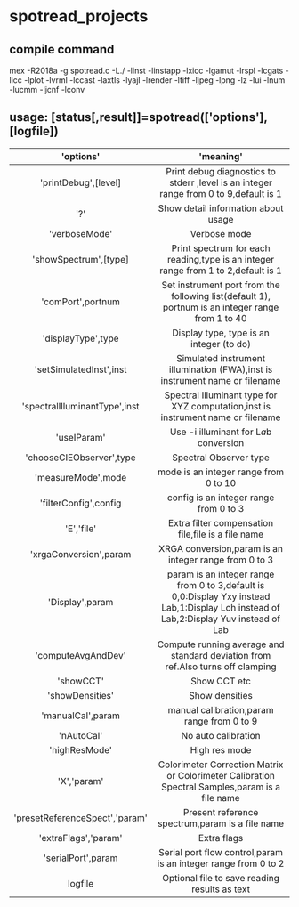 # spotread_projects
## compile command
mex -R2018a -g spotread.c -L./ -linst -linstapp -lxicc -lgamut -lrspl -lcgats -licc -lplot -lvrml -lccast -laxtls -lyajl -lrender -ltiff -ljpeg -lpng -lz -lui -lnum -lucmm -ljcnf -lconv

## **usage: \[status\[,result\]\]=spotread(['options'],[logfile])**
|'options'|'meaning'|
|:-:|:-:|
|'printDebug',[level]|Print debug diagnostics to stderr ,level is an integer range from 0 to 9,default is 1|
|'?'|Show detail information about usage|
|'verboseMode'|Verbose mode| 
|'showSpectrum',[type]|Print spectrum for each reading,type is an integer range from 1 to 2,default is 1|
|'comPort',portnum|Set instrument port from the following list(default 1), portnum is an integer range from 1 to 40|
|'displayType',type|Display type, type is an integer (to do)|
|'setSimulatedInst',inst|Simulated instrument illumination (FWA),inst is instrument name or filename|
|'spectralIlluminantType',inst|Spectral Illuminant type for XYZ computation,inst is instrument name or filename|
|'useIParam'|Use -i illuminant for L*a*b conversion|
|'chooseCIEObserver',type|Spectral Observer type|
|'measureMode',mode|mode is an integer range from 0 to 10|
|'filterConfig',config|config is an integer range from 0 to 3|
|'E','file'|Extra filter compensation file,file is a file name|
|'xrgaConversion',param|XRGA conversion,param is an integer range from 0 to 3|
|'Display',param|param is an integer range from 0 to 3,default is 0,0:Display Yxy instead Lab,1:Display Lch instead of Lab,2:Display Yuv instead of Lab|
|'computeAvgAndDev'|Compute running average and standard deviation from ref.Also turns off clamping|
|'showCCT'|Show CCT etc|
|'showDensities'|Show densities|
|'manualCal',param|manual calibration,param range from 0 to 9|
|'nAutoCal'|No auto calibration|
|'highResMode'|High res mode|
|'X','param'|Colorimeter Correction Matrix or Colorimeter Calibration Spectral Samples,param is a file name|
|'presetReferenceSpect','param'|Present reference spectrum,param is a file name|
|'extraFlags','param'|Extra flags|
|'serialPort',param|Serial port flow control,param is an integer range from 0 to 2|
|logfile|Optional file to save reading results as text|
